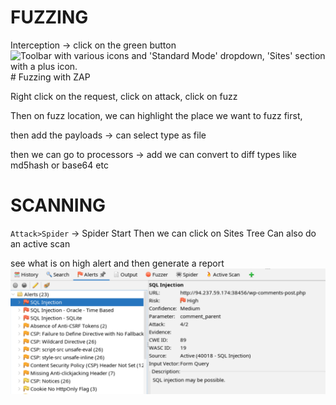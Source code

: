# FUZZING
Interception -> click on the green button
![Toolbar with various icons and 'Standard Mode' dropdown, 'Sites' section with a plus icon.](https://academy.hackthebox.com/storage/modules/110/zap_intercept_htb_on.jpg)# Fuzzing with ZAP 


Right click on the request, click on attack, click on fuzz

Then on fuzz location, we can highlight the place we want to fuzz first, 

then add the payloads -> can select type as file

then we can go to processors -> add 
we can convert to diff types like md5hash or base64 etc

# SCANNING
`Attack>Spider` -> Spider Start
Then we can click on Sites Tree
Can also do an active scan

see what is on high alert 
and then generate a report 
![](Assets/Screenshot%202025-06-24%20at%201.16.35%20PM.png)

